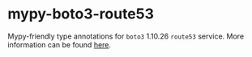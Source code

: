 # mypy-boto3-route53

Mypy-friendly type annotations for `boto3` 1.10.26 `route53` service.
More information can be found [here](https://github.com/vemel/mypy_boto3).